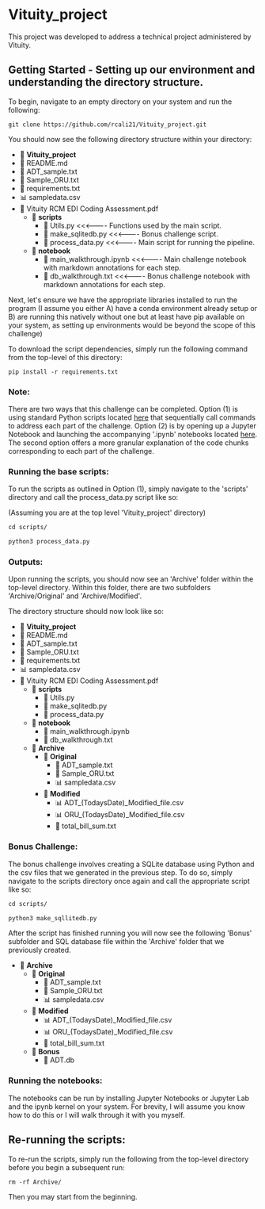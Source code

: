 # Vituity_project

This project was developed to address a technical project administered by Vituity.

## Getting Started - Setting up our environment and understanding the directory structure.

To begin, navigate to an empty directory on your system and run the following:

`git clone https://github.com/rcali21/Vituity_project.git`

You should now see the following directory structure within your directory:

- 📂 **Vituity_project**
- 📄 README.md
- 📄 ADT_sample.txt
- 📄 Sample_ORU.txt
- 📄 requirements.txt
- 📊 sampledata.csv
- 📄 Vituity RCM EDI Coding Assessment.pdf
  - 📂 **scripts**
    - 🐍 Utils.py <<<---- Functions used by the main script.
    - 🐍 make_sqlitedb.py <<<---- Bonus challenge script.
    - 🐍 process_data.py <<<---- Main script for running the pipeline.
  - 📂 **notebook**
    - 📓 main_walkthrough.ipynb <<<---- Main challenge notebook with markdown annotations for each step.
    - 📓 db_walkthrough.txt <<<---- Bonus challenge notebook with markdown annotations for each step.


Next, let's ensure we have the appropriate libraries installed to run the program (I assume you either A) have a conda environment already setup or B) are running this natively without one but at least have pip available on your system, as setting up environments would be beyond the scope of this challenge)

To download the script dependencies, simply run the following command from the top-level of this directory:

`pip install -r requirements.txt`


### Note: 
There are two ways that this challenge can be completed. Option (1) is using standard Python scripts located [here](https://github.com/rcali21/Vituity_project/tree/main/scripts) that sequentially call commands to address each part of the challenge. Option (2) is by opening up a Jupyter Notebook and launching the accompanying '.ipynb' notebooks located [here](https://github.com/rcali21/Vituity_project/tree/main/notebook). The second option offers a more granular explanation of the code chunks corresponding to each part of the challenge.


### Running the base scripts:

To run the scripts as outlined in Option (1), simply navigate to the 'scripts' directory and call the process_data.py script like so:

(Assuming you are at the top level 'Vituity_project' directory)

````md
cd scripts/

python3 process_data.py
````

### Outputs:
Upon running the scripts, you should now see an 'Archive' folder within the top-level directory. Within this folder, there are two subfolders 'Archive/Original' and 'Archive/Modified'.

The directory structure should now look like so:

- 📂 **Vituity_project**
- 📄 README.md
- 📄 ADT_sample.txt
- 📄 Sample_ORU.txt
- 📄 requirements.txt
- 📊 sampledata.csv
- 📄 Vituity RCM EDI Coding Assessment.pdf
  - 📂 **scripts**
    - 🐍 Utils.py 
    - 🐍 make_sqlitedb.py 
    - 🐍 process_data.py 
  - 📂 **notebook**
    - 📓 main_walkthrough.ipynb
    - 📓 db_walkthrough.txt
  - 📂 **Archive**
    - 📂 **Original**
      - 📄 ADT_sample.txt
      - 📄 Sample_ORU.txt
      - 📊 sampledata.csv
    - 📂 **Modified**
      - 📊 ADT_(TodaysDate)_Modified_file.csv
      - 📊 ORU_(TodaysDate)_Modified_file.csv
      - 📄 total_bill_sum.txt
     


### Bonus Challenge:

The bonus challenge involves creating a SQLite database using Python and the csv files that we generated in the previous step. To do so, simply navigate to the scripts directory once again and call the appropriate script like so:

````md
cd scripts/

python3 make_sqllitedb.py
````

After the script has finished running you will now see the following 'Bonus' subfolder and SQL database file within the 'Archive' folder that we previously created.

  - 📂 **Archive**
    - 📂 **Original**
      - 📄 ADT_sample.txt
      - 📄 Sample_ORU.txt
      - 📊 sampledata.csv
    - 📂 **Modified**
      - 📊 ADT_(TodaysDate)_Modified_file.csv
      - 📊 ORU_(TodaysDate)_Modified_file.csv
      - 📄 total_bill_sum.txt
    - 📂 **Bonus**
      - 💾 ADT.db
     

### Running the notebooks:
The notebooks can be run by installing Jupyter Notebooks or Jupyter Lab and the ipynb kernel on your system. For brevity, I will assume you know how to do this or I will walk through it with you myself.


## Re-running the scripts:
To re-run the scripts, simply run the following from the top-level directory before you begin a subsequent run:

`rm -rf Archive/`

Then you may start from the beginning.

